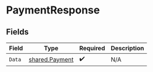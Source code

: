 # PaymentResponse


## Fields

| Field                                                   | Type                                                    | Required                                                | Description                                             |
| ------------------------------------------------------- | ------------------------------------------------------- | ------------------------------------------------------- | ------------------------------------------------------- |
| `Data`                                                  | [shared.Payment](../../../pkg/models/shared/payment.md) | :heavy_check_mark:                                      | N/A                                                     |